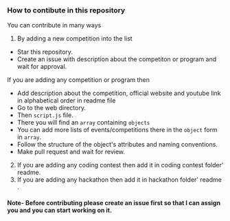 ### How to contibute in this repository 

You can contribute in many ways 

1. By adding a new competition into the list 

- Star this repository.
- Create an issue with description about the competiton or program and wait for approval.

If you are adding any competition or program then

- Add description about the competition, official website and youtube link in alphabetical order in readme file 
- Go to the web directory.
- Then `script.js` file.
- There you will find an `array` containing `objects`
- You can add more lists of events/competitions there in the `object` form in `array`.
- Follow the structure of the object's attributes and naming conventions.
- Make pull request and wait for review.


2. If you are adding any coding contest then add it in coding contest folder' readme.
3. If you are adding any hackathon then add it in hackathon folder' readme .


#### Note- Before contributing please create an issue first so that I can assign you and you can start working on it.

